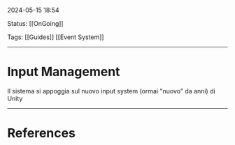 2024-05-15 18:54

Status: [[OnGoing]]

Tags: [[Guides]] [[Event System]]

---
# Input Management

Il sistema si appoggia sul nuovo input system (ormai "nuovo" da anni) di Unity

---
# References
